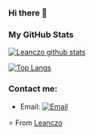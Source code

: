 ### Hi there 👋
### My GitHub Stats

[![Leanczo github stats](https://github-readme-stats.vercel.app/api?username=leanczo&layout=compact&count_private=true)](https://github.com/anuraghazra/github-readme-stats)

[![Top Langs](https://github-readme-stats.vercel.app/api/top-langs/?username=leanczo&layout=compact&count_private=true)](https://github.com/anuraghazra/github-readme-stats)

### Contact me:
- Email: [![Email](https://img.shields.io/badge/lean094c@gmail.com-D14836?style=flat-square&logo=gmail&logoColor=white)](lean094c@gmail.com)

⭐️ From [Leanczo](https://github.com/leanczo)
